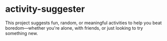 # activity-suggester
This project suggests fun, random, or meaningful activities to help you beat boredom—whether you're alone, with friends, or just looking to try something new.
